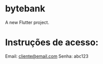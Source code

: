 # bytebank

A new Flutter project.

# Instruções de acesso:

Email: cliente@email.com
Senha: abc123
